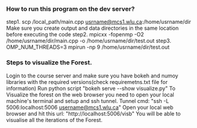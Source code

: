 ### How to run this program on the dev server?
step1. scp /local_path/main.cpp usrname@mcs1.wlu.ca:/home/usrname/dir
Make sure you create output and data directories in the same location before executing the code
step2. mpicxx -fopenmp -O2 /home/usrname/dir/main.cpp -o /home/usrname/dir/test.out
step3. OMP_NUM_THREADS=3 mpirun -np 9 /home/usrname/dir/test.out


### Steps to visualize the Forest.
Login to the course server and make sure you have bokeh and numoy libraries with the required versions(check requiremetns.txt file for information)
Run python script "bokeh serve --show visualize.py"
To Visualize the forest on the web browser you need to open your local machine's terminal and setup and ssh tunnel.
Tunnel cmd: "ssh -L 5006:localhost:5006 username@mcs1.wlu.ca"
Open your local web browser and hit this url: "http://localhost:5006/visb"
You will be able to visualise all the iterations of the Forest.
